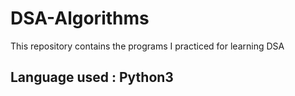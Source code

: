 # DSA-Algorithms
This repository contains the programs I practiced for learning DSA

## Language used : Python3
